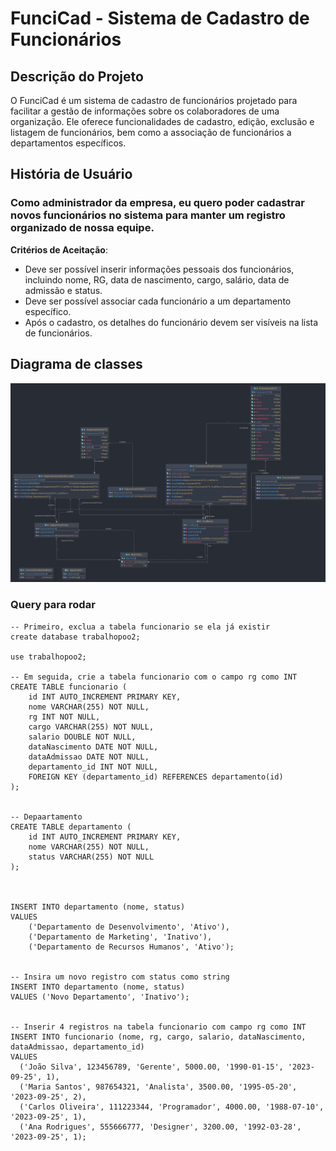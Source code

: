 # FunciCad - Sistema de Cadastro de Funcionários

## Descrição do Projeto

O FunciCad é um sistema de cadastro de funcionários projetado para facilitar a gestão de informações sobre os colaboradores de uma organização. Ele oferece funcionalidades de cadastro, edição, exclusão e listagem de funcionários, bem como a associação de funcionários a departamentos específicos.

## História de Usuário

### Como administrador da empresa, eu quero poder cadastrar novos funcionários no sistema para manter um registro organizado de nossa equipe.

**Critérios de Aceitação**:

- Deve ser possível inserir informações pessoais dos funcionários, incluindo nome, RG, data de nascimento, cargo, salário, data de admissão e status.
- Deve ser possível associar cada funcionário a um departamento específico.
- Após o cadastro, os detalhes do funcionário devem ser visíveis na lista de funcionários.

## Diagrama de classes

![Diagrama de classes](src/main/resources/FuncioCad.png)

### Query para rodar

```
-- Primeiro, exclua a tabela funcionario se ela já existir
create database trabalhopoo2;

use trabalhopoo2;

-- Em seguida, crie a tabela funcionario com o campo rg como INT
CREATE TABLE funcionario (
    id INT AUTO_INCREMENT PRIMARY KEY,
    nome VARCHAR(255) NOT NULL,
    rg INT NOT NULL,
    cargo VARCHAR(255) NOT NULL,
    salario DOUBLE NOT NULL,
    dataNascimento DATE NOT NULL,
    dataAdmissao DATE NOT NULL,
    departamento_id INT NOT NULL,
    FOREIGN KEY (departamento_id) REFERENCES departamento(id)
);


-- Depaartamento
CREATE TABLE departamento (
    id INT AUTO_INCREMENT PRIMARY KEY,
    nome VARCHAR(255) NOT NULL,
    status VARCHAR(255) NOT NULL
);



INSERT INTO departamento (nome, status)
VALUES
    ('Departamento de Desenvolvimento', 'Ativo'),
    ('Departamento de Marketing', 'Inativo'),
    ('Departamento de Recursos Humanos', 'Ativo');


-- Insira um novo registro com status como string
INSERT INTO departamento (nome, status)
VALUES ('Novo Departamento', 'Inativo');


-- Inserir 4 registros na tabela funcionario com campo rg como INT
INSERT INTO funcionario (nome, rg, cargo, salario, dataNascimento, dataAdmissao, departamento_id)
VALUES 
  ('João Silva', 123456789, 'Gerente', 5000.00, '1990-01-15', '2023-09-25', 1),
  ('Maria Santos', 987654321, 'Analista', 3500.00, '1995-05-20', '2023-09-25', 2),
  ('Carlos Oliveira', 111223344, 'Programador', 4000.00, '1988-07-10', '2023-09-25', 1),
  ('Ana Rodrigues', 555666777, 'Designer', 3200.00, '1992-03-28', '2023-09-25', 1);

```